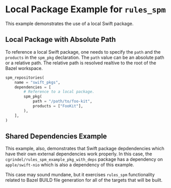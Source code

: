 # Local Package Example for `rules_spm`

This example demonstrates the use of a local Swift package. 

## Local Package with Absolute Path

To reference a local Swift package, one needs to specify the `path` and the `products` in the
`spm_pkg` declaration. The `path` value can be an absolute path or a relative path. The relative
path is resolved realtive to the root of the Bazel workspace.

```python
spm_repositories(
    name = "swift_pkgs",
    dependencies = [
        # Reference to a local package.
        spm_pkg(
            path = "/path/to/foo-kit",
            products = ["FooKit"],
        ),
    ],
)
```

## Shared Dependencies Example

This example, also, demonstrates that Swift package depdendencies which have their own external
dependencies work properly. In this case, the `cgrindel/rules_spm_example_pkg_with_deps` package has
a dependency on `apple/swift-nio` which is also a dependency of this example.

This case may sound mundane, but it exercises `rules_spm` functionality related to Bazel BUILD file
generation for all of the targets that will be built.

